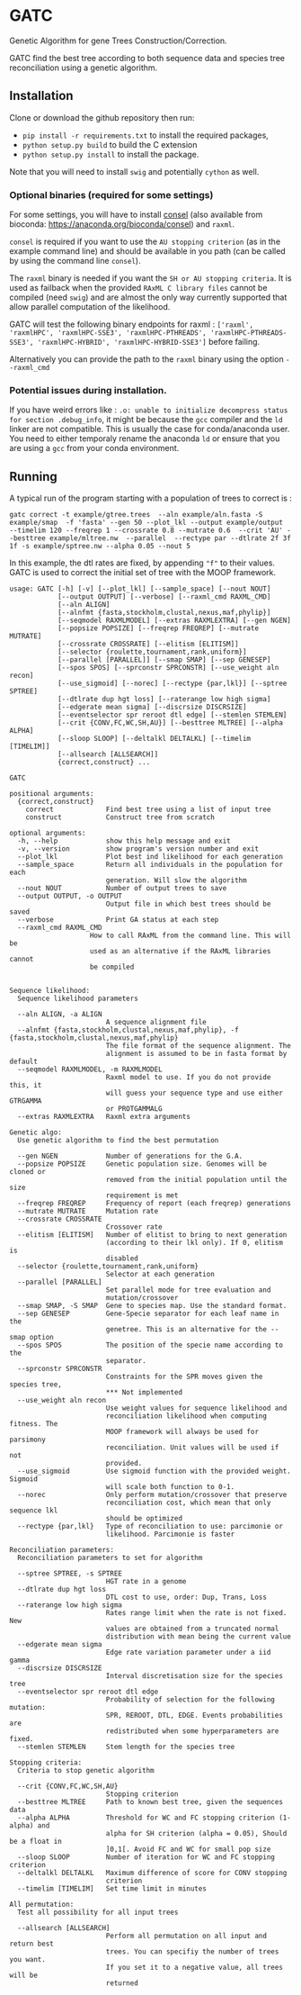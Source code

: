 # GATC
Genetic Algorithm for gene Trees Construction/Correction.

GATC find the best tree according to both sequence data and species tree reconciliation using a genetic algorithm.


## Installation 

Clone or download the github repository then run: 

- ```pip install -r requirements.txt``` to install the required packages, 
- ```python setup.py build``` to build the C extension
- ```python setup.py install``` to install the package.

Note that you will need to install `swig` and potentially `cython` as well. 

### Optional binaries (required for some settings)

For some settings, you will have to install [consel](http://stat.sys.i.kyoto-u.ac.jp/prog/consel/) (also available from bioconda: https://anaconda.org/bioconda/consel) and `raxml`.

`consel` is required if you want to use the `AU stopping criterion` (as in the example command line) and should be available in you path (can be called by using the command line `consel`). 

The `raxml` binary is needed if you want the `SH or AU stopping criteria`. It is used as failback when the provided `RAxML C library files` cannot be compiled (need `swig`)  and are almost the only way currently supported that allow parallel computation of the likelihood.

GATC will test the following binary endpoints for raxml : `['raxml', 'raxmlHPC', 'raxmlHPC-SSE3', 'raxmlHPC-PTHREADS', 'raxmlHPC-PTHREADS-SSE3', 'raxmlHPC-HYBRID', 'raxmlHPC-HYBRID-SSE3']` before failing.

Alternatively you can provide the path to the `raxml` binary using the option `--raxml_cmd`

### Potential issues during installation. 

If you have weird errors like : `.o: unable to initialize decompress status for section .debug_info`, it might be because the `gcc` compiler and the `ld` linker are not compatible.
This is usually the case for conda/anaconda user. You need to either temporaly rename the anaconda `ld` or ensure that you are using a `gcc`  from your conda environment. 

### 

## Running
A typical run of the program starting with a population of trees to correct is :


```
gatc correct -t example/gtree.trees  --aln example/aln.fasta -S example/smap  -f 'fasta' --gen 50 --plot_lkl --output example/output  --timelim 120 --freqrep 1 --crossrate 0.8 --mutrate 0.6  --crit 'AU' --besttree example/mltree.nw  --parallel  --rectype par --dtlrate 2f 3f 1f -s example/sptree.nw --alpha 0.05 --nout 5
```

In this example, the dtl rates are fixed, by appending `"f"` to their values. GATC is used to correct the initial set of tree with the MOOP framework.


	usage: GATC [-h] [-v] [--plot_lkl] [--sample_space] [--nout NOUT]
                [--output OUTPUT] [--verbose] [--raxml_cmd RAXML_CMD]
                [--aln ALIGN]
                [--alnfmt {fasta,stockholm,clustal,nexus,maf,phylip}]
                [--seqmodel RAXMLMODEL] [--extras RAXMLEXTRA] [--gen NGEN]
                [--popsize POPSIZE] [--freqrep FREQREP] [--mutrate MUTRATE]
                [--crossrate CROSSRATE] [--elitism [ELITISM]]
                [--selector {roulette,tournament,rank,uniform}]
                [--parallel [PARALLEL]] [--smap SMAP] [--sep GENESEP]
                [--spos SPOS] [--sprconstr SPRCONSTR] [--use_weight aln recon]
                [--use_sigmoid] [--norec] [--rectype {par,lkl}] [--sptree SPTREE]
                [--dtlrate dup hgt loss] [--raterange low high sigma]
                [--edgerate mean sigma] [--discrsize DISCRSIZE]
                [--eventselector spr reroot dtl edge] [--stemlen STEMLEN]
                [--crit {CONV,FC,WC,SH,AU}] [--besttree MLTREE] [--alpha ALPHA]
                [--sloop SLOOP] [--deltalkl DELTALKL] [--timelim [TIMELIM]]
                [--allsearch [ALLSEARCH]]
                {correct,construct} ...
    
    GATC
    
    positional arguments:
      {correct,construct}
        correct             Find best tree using a list of input tree
        construct           Construct tree from scratch
    
    optional arguments:
      -h, --help            show this help message and exit
      -v, --version         show program's version number and exit
      --plot_lkl            Plot best ind likelihood for each generation
      --sample_space        Return all individuals in the population for each
                            generation. Will slow the algorithm
      --nout NOUT           Number of output trees to save
      --output OUTPUT, -o OUTPUT
                            Output file in which best trees should be saved
      --verbose             Print GA status at each step
      --raxml_cmd RAXML_CMD
                        How to call RAxML from the command line. This will be
                        used as an alternative if the RAxML libraries cannot
                        be compiled
                            

    Sequence likelihood:
      Sequence likelihood parameters

      --aln ALIGN, -a ALIGN
                            A sequence alignment file
      --alnfmt {fasta,stockholm,clustal,nexus,maf,phylip}, -f {fasta,stockholm,clustal,nexus,maf,phylip}
                            The file format of the sequence alignment. The
                            alignment is assumed to be in fasta format by default
      --seqmodel RAXMLMODEL, -m RAXMLMODEL
                            Raxml model to use. If you do not provide this, it
                            will guess your sequence type and use either GTRGAMMA
                            or PROTGAMMALG
      --extras RAXMLEXTRA   Raxml extra arguments

    Genetic algo:
      Use genetic algorithm to find the best permutation

      --gen NGEN            Number of generations for the G.A.
      --popsize POPSIZE     Genetic population size. Genomes will be cloned or
                            removed from the initial population until the size
                            requirement is met
      --freqrep FREQREP     Frequency of report (each freqrep) generations
      --mutrate MUTRATE     Mutation rate
      --crossrate CROSSRATE
                            Crossover rate
      --elitism [ELITISM]   Number of elitist to bring to next generation
                            (according to their lkl only). If 0, elitism is
                            disabled
      --selector {roulette,tournament,rank,uniform}
                            Selector at each generation
      --parallel [PARALLEL]
                            Set parallel mode for tree evaluation and
                            mutation/crossover
      --smap SMAP, -S SMAP  Gene to species map. Use the standard format.
      --sep GENESEP         Gene-Specie separator for each leaf name in the
                            genetree. This is an alternative for the --smap option
      --spos SPOS           The position of the specie name according to the
                            separator.
      --sprconstr SPRCONSTR
                            Constraints for the SPR moves given the species tree,
                            *** Not implemented
      --use_weight aln recon
                            Use weight values for sequence likelihood and
                            reconciliation likelihood when computing fitness. The
                            MOOP framework will always be used for parsimony
                            reconciliation. Unit values will be used if not
                            provided.
      --use_sigmoid         Use sigmoid function with the provided weight. Sigmoid
                            will scale both function to 0-1.
      --norec               Only perform mutation/crossover that preserve
                            reconciliation cost, which mean that only sequence lkl
                            should be optimized
      --rectype {par,lkl}   Type of reconciliation to use: parcimonie or
                            likelihood. Parcimonie is faster

    Reconciliation parameters:
      Reconciliation parameters to set for algorithm

      --sptree SPTREE, -s SPTREE
                            HGT rate in a genome
      --dtlrate dup hgt loss
                            DTL cost to use, order: Dup, Trans, Loss
      --raterange low high sigma
                            Rates range limit when the rate is not fixed. New
                            values are obtained from a truncated normal
                            distribution with mean being the current value
      --edgerate mean sigma
                            Edge rate variation parameter under a iid gamma
      --discrsize DISCRSIZE
                            Interval discretisation size for the species tree
      --eventselector spr reroot dtl edge
                            Probability of selection for the following mutation:
                            SPR, REROOT, DTL, EDGE. Events probabilities are
                            redistributed when some hyperparameters are fixed.
      --stemlen STEMLEN     Stem length for the species tree

    Stopping criteria:
      Criteria to stop genetic algorithm

      --crit {CONV,FC,WC,SH,AU}
                            Stopping criterion
      --besttree MLTREE     Path to known best tree, given the sequences data
      --alpha ALPHA         Threshold for WC and FC stopping criterion (1- alpha) and
                            alpha for SH criterion (alpha = 0.05), Should be a float in
                            ]0,1[. Avoid FC and WC for small pop size
      --sloop SLOOP         Number of iteration for WC and FC stopping criterion
      --deltalkl DELTALKL   Maximum difference of score for CONV stopping
                            criterion
      --timelim [TIMELIM]   Set time limit in minutes

    All permutation:
      Test all possibility for all input trees

      --allsearch [ALLSEARCH]
                            Perform all permutation on all input and return best
                            trees. You can specifiy the number of trees you want.
                            If you set it to a negative value, all trees will be
                            returned
